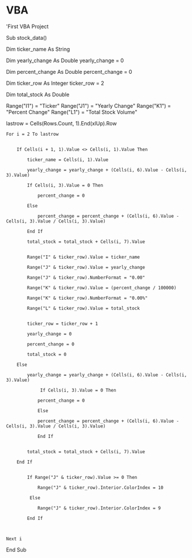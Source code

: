 # VBA
'First VBA Project

Sub stock_data()

Dim ticker_name As String

Dim yearly_change As Double
yearly_change = 0

Dim percent_change As Double
percent_change = 0

Dim ticker_row As Integer
ticker_row = 2

Dim total_stock As Double

Range("I1") = "Ticker"
Range("J1") = "Yearly Change"
Range("K1") = "Percent Change"
Range("L1") = "Total Stock Volume"

lastrow = Cells(Rows.Count, 1).End(xlUp).Row


    For i = 2 To lastrow


        If Cells(i + 1, 1).Value <> Cells(i, 1).Value Then
        
            ticker_name = Cells(i, 1).Value

            yearly_change = yearly_change + (Cells(i, 6).Value - Cells(i, 3).Value)

            If Cells(i, 3).Value = 0 Then
            
                percent_change = 0
                
            Else
            
                percent_change = percent_change + (Cells(i, 6).Value - Cells(i, 3).Value / Cells(i, 3).Value)

            End If

            total_stock = total_stock + Cells(i, 7).Value
            
        
            Range("I" & ticker_row).Value = ticker_name

            Range("J" & ticker_row).Value = yearly_change
            
            Range("J" & ticker_row).NumberFormat = "0.00"

            Range("K" & ticker_row).Value = (percent_change / 100000)
        
            Range("K" & ticker_row).NumberFormat = "0.00%"
        
            Range("L" & ticker_row).Value = total_stock
            
        
            ticker_row = ticker_row + 1
        
            yearly_change = 0
        
            percent_change = 0
        
            total_stock = 0
        
        Else

            yearly_change = yearly_change + (Cells(i, 6).Value - Cells(i, 3).Value)
        
                 If Cells(i, 3).Value = 0 Then
            
                percent_change = 0
                
                Else
            
                percent_change = percent_change + (Cells(i, 6).Value - Cells(i, 3).Value / Cells(i, 3).Value)

                End If
            
        
            total_stock = total_stock + Cells(i, 7).Value
        
        End If
        
        
            If Range("J" & ticker_row).Value >= 0 Then
        
                Range("J" & ticker_row).Interior.ColorIndex = 10
            
             Else
        
                Range("J" & ticker_row).Interior.ColorIndex = 9
        
            End If
        
            
    
    Next i
        
    
End Sub


